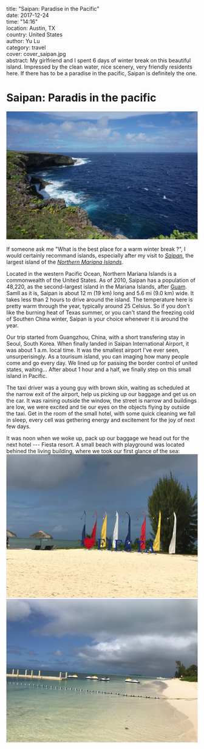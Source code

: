 title:    "Saipan: Paradise in the Pacific"  
date:    2017-12-24  
time:    "14:16"  
location:    Austin, TX  
country:    United States  
author:    Yu Lu  
category:    travel  
cover:    cover_saipan.jpg  
abstract:    My girlfriend and I spent 6 days of winter break on this beautiful island. Impressed by the clean water, nice scenery, very friendly residents here. If there has to be a paradise in the pacific, Saipan is definitely the one.   

# Saipan: Paradis in the pacific  
![saipan](/static/posts/saipan_paradise_in_the_pacific/cover.jpg)  

If someone ask me "What is the best place for a warm winter break ?", I would certainly recommand islands, especially after my visit to [*Saipan*](https://en.wikipedia.org/wiki/Saipan), the largest island of the [*Northern Mariana Islands*](https://en.wikipedia.org/wiki/Northern_Mariana_Islands).  

Located in the western Pacific Ocean,  Northern Mariana Islands is a commonwealth of the United States. As of 2010, Saipan has a population of 48,220, as the second-largest island in the Mariana Islands, after [Guam](https://en.wikipedia.org/wiki/Guam). Samll as it is, Saipan is about 12 m (19 km) long and 5.6 mi (9.0 km) wide. It takes less than 2 hours to drive around the island. The temperature here is pretty warm through the year, typically around 25 Celsius. So if you don't like the burning heat of Texas summer, or you can't stand the freezing cold of Southen China winter, Saipan is your choice whenever it is around the year.  

Our trip started from Guangzhou, China, with a short transfering stay in Seoul, South Korea. When finally landed in Saipan International Airport, it was about 1 a.m. local time. It was the smallest airport I've ever seen, unsurperisingly. As a tourisum island, you can imaging how many people come and go every day. We lined up for passing the border control of united states, waiting... After about 1 hour and a half, we finally step on this small island in Pacific.  

The taxi driver was a young guy with brown skin, waiting as scheduled at the narrow exit of the airport, help us picking up our baggage and get us on the car. It was raining outside the window, the street is narrow and buildings are low, we were excited and tie our eyes on the objects flying by outside the taxi. Get in the room of the small hotel, with some quick cleaning we fall in sleep, every cell was gethering energy and excitement for the joy of next few days.   

It was noon when we woke up, pack up our baggage we head out for the next hotel --- Fiesta resort. A small beach with playground was located behined the living building, where we took our first glance of the sea:  
![pic1](/static/posts/saipan_paradise_in_the_pacific/pic1.jpg)  
![pic2](/static/posts/saipan_paradise_in_the_pacific/pic2.jpg)  



